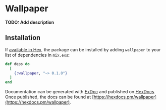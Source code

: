 # Wallpaper

**TODO: Add description**

## Installation

If [available in Hex](https://hex.pm/docs/publish), the package can be installed
by adding `wallpaper` to your list of dependencies in `mix.exs`:

```elixir
def deps do
  [
    {:wallpaper, "~> 0.1.0"}
  ]
end
```

Documentation can be generated with [ExDoc](https://github.com/elixir-lang/ex_doc)
and published on [HexDocs](https://hexdocs.pm). Once published, the docs can
be found at [https://hexdocs.pm/wallpaper](https://hexdocs.pm/wallpaper).

